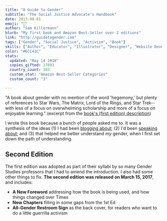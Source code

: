 ```yaml
---
title: "A Guide to Gender"
subtitle: "The Social Justice Advocate's Handbook"
date: 2013-08-01
emoji: "🍪"
author: "Sam Killermann"
blurb: "My first book and Amazon Best-Seller over 2 editions"
link: "http://guidetogender.com"
tags: ["Gender", "Social Justice", "Activism", "Book"]
skills: ["Author", "Educator", "Illustrator", "Designer", "Website Developer", "Public Thinker"]
color: "#ECC41C"
stats:
  updated: "May 14 2018"
  copies_gifted: 17093
  country_count: 103
  custom_stat: "Amazon Best-Seller Categories"
  custom_count: "3"

---
```


"A book about gender with no mention of the word 'hegemony,' but plenty of references to Star Wars, The Matrix, Lord of the Rings, and Star Trek-- with less of a focus on overwhelming scholarship and more of a focus on enjoyable learning." (excerpt from the [book's (first edition) description](https://www.amazon.com/Social-Justice-Advocates-Handbook-Gender/dp/0989760200))

I wrote this book because a bunch of people asked me to. It was a synthesis of the ideas (1) I had been [blogging about](http://itspronouncedmetrosexual.com/all); (2) I'd been [speaking about](http://samtalkto.us); and (3) that helped me better understand _my_ gender, when I first set down the path of understanding.

## Second Edition

The first edition was adopted as part of their syllabi by so many Gender Studies professors that I had to amend the introduction. I also had some other things to fix. **The second edition was released on March 15, 2017**, and includes:

- **A New Foreword** addressing how the book is being used, and how things changed over Times
- **New Chapters** filling in some gaps from the 1st Ed
- **All-Gender Restroom Sign** as the back cover, for readers who want to do a little guerrilla activism
